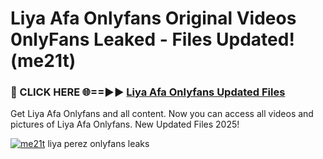 # Liya Afa Onlyfans Original Videos 0nlyFans Leaked - Files Updated! (me21t)

<h3>🔴 CLICK HERE 🌐==►► <a href="https://tinyurl.com/2jnfzry5" rel="nofollow">Liya Afa Onlyfans Updated Files</a></h3>

Get Liya Afa Onlyfans and all content. Now you can access all videos and pictures of Liya Afa Onlyfans. New Updated Files 2025!

[![me21t](https://i.imgur.com/GyGTBgg.gif)](https://tinyurl.com/2jnfzry5)
liya perez onlyfans leaks